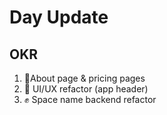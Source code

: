 # Day Update

## OKR

1. 🐧About page & pricing pages
2. 💅 UI/UX refactor (app header)
3. ✊️ Space name backend refactor
